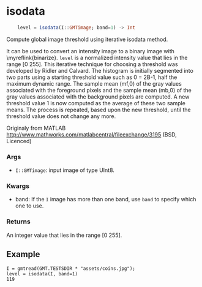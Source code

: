 # isodata

```julia
    level = isodata(I::GMTimage; band=1) -> Int
```

Compute global image threshold using iterative isodata method.

It can be used to convert
an intensity image to a binary image with \myreflink{binarize}. `level` is a normalized intensity value that lies
in the range [0 255]. This iterative technique for choosing a threshold was developed by Ridler and Calvard.
The histogram is initially segmented into two parts using a starting threshold value such as 0 = 2B-1, 
half the maximum dynamic range. The sample mean (mf,0) of the gray values associated with the foreground
pixels and the sample mean (mb,0) of the gray values associated with the background pixels are computed.
A new threshold value 1 is now computed as the average of these two sample means. The process is repeated,
based upon the new threshold, until the threshold value does not change any more.

Originaly from MATLAB http://www.mathworks.com/matlabcentral/fileexchange/3195 (BSD, Licenced)

### Args
- `I::GMTimage`: input image of type UInt8.

### Kwargs
- band: If the `I` image has more than one band, use `band` to specify which one to use.

### Returns
An integer value that lies in the range [0 255].

Example
-------

```jldoctest
I = gmtread(GMT.TESTSDIR * "assets/coins.jpg");
level = isodata(I, band=1)
119
```